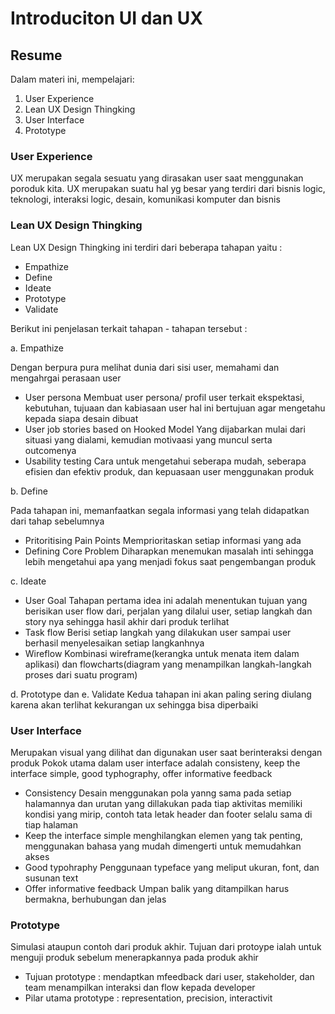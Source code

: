 # Introduciton UI dan UX

## Resume
Dalam materi ini, mempelajari:
1. User Experience
2. Lean UX Design Thingking
3. User Interface
4. Prototype


### User Experience
UX merupakan segala sesuatu yang dirasakan user saat menggunakan poroduk kita.
UX merupakan suatu hal yg besar yang terdiri dari bisnis logic, teknologi, interaksi logic, desain, komunikasi komputer dan bisnis


### Lean UX Design Thingking
Lean UX Design Thingking ini terdiri dari beberapa tahapan yaitu :
- Empathize
- Define
- Ideate
- Prototype
- Validate

Berikut ini penjelasan terkait tahapan - tahapan tersebut :

a. Empathize 

Dengan berpura pura melihat dunia dari sisi user, memahami dan mengahrgai perasaan user
- User persona
Membuat user persona/ profil user terkait ekspektasi, kebutuhan, tujuaan dan kabiasaan user
hal ini bertujuan agar mengetahu kepada siapa desain dibuat
- User job stories based on Hooked Model
Yang dijabarkan mulai dari situasi yang dialami, kemudian motivaasi yang muncul serta outcomenya
- Usability testing
Cara untuk mengetahui seberapa mudah, seberapa efisien dan efektiv produk, dan kepuasaan user menggunakan produk

b. Define

Pada tahapan ini, memanfaatkan segala informasi yang telah didapatkan dari tahap sebelumnya
- Pritoritising Pain Points
Memprioritaskan setiap informasi yang ada
- Defining Core Problem
Diharapkan menemukan masalah inti sehingga lebih mengetahui apa yang menjadi fokus
saat pengembangan produk

c. Ideate

- User Goal
Tahapan pertama idea ini adalah menentukan tujuan yang berisikan user flow dari,  perjalan yang dilalui user, setiap langkah dan story nya sehingga hasil akhir dari produk terlihat
- Task flow
Berisi setiap langkah yang dilakukan user sampai user berhasil menyelesaikan setiap langkanhnya
- Wireflow
Kombinasi wireframe(kerangka untuk menata item dalam aplikasi) dan flowcharts(diagram yang menampilkan 
langkah-langkah proses dari suatu program)

d. Prototype dan e. Validate
Kedua tahapan ini akan paling sering diulang karena akan terlihat kekurangan ux sehingga
bisa diperbaiki


### User Interface
Merupakan visual yang dilihat dan digunakan user saat berinteraksi dengan produk
Pokok utama dalam user interface adalah consisteny, keep the interface simple, 
good typhography, offer informative feedback
- Consistency
Desain menggunakan pola yanng sama pada setiap halamannya dan urutan yang dillakukan pada tiap aktivitas memiliki kondisi yang mirip, contoh tata letak header dan footer selalu sama di tiap halaman
- Keep the interface simple
menghilangkan elemen yang tak penting, menggunakan bahasa yang mudah dimengerti untuk memudahkan akses
- Good typohraphy
Penggunaan typeface yang meliput ukuran, font, dan susunan text 
- Offer informative feedback
Umpan balik yang ditampilkan harus bermakna, berhubungan dan jelas

### Prototype
Simulasi ataupun contoh dari produk akhir. Tujuan dari protoype ialah untuk menguji produk sebelum menerapkannya pada produk akhir
- Tujuan prototype : mendaptkan mfeedback dari user, stakeholder, dan team
menampilkan interaksi dan flow kepada developer
- Pilar utama prototype : representation, precision, interactivit
















